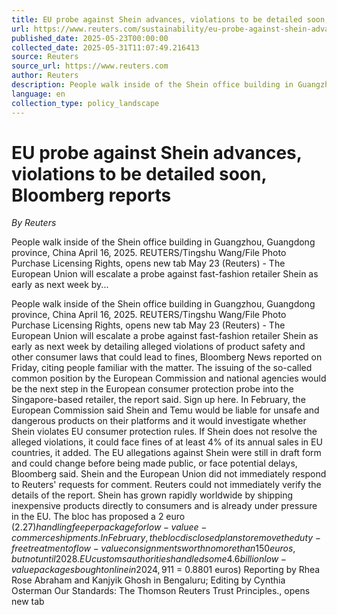 ```yaml
---
title: EU probe against Shein advances, violations to be detailed soon, Bloomberg reports
url: https://www.reuters.com/sustainability/eu-probe-against-shein-advances-violations-be-detailed-soon-bloomberg-reports-2025-05-23/
published_date: 2025-05-23T00:00:00
collected_date: 2025-05-31T11:07:49.216413
source: Reuters
source_url: https://www.reuters.com
author: Reuters
description: People walk inside of the Shein office building in Guangzhou, Guangdong province, China April 16, 2025. REUTERS/Tingshu Wang/File Photo Purchase Licensing Rights, opens new tab May 23 (Reuters) - The European Union will escalate a probe against fast-fashion retailer Shein as early as next week by...
language: en
collection_type: policy_landscape
---
```


# EU probe against Shein advances, violations to be detailed soon, Bloomberg reports

*By Reuters*

People walk inside of the Shein office building in Guangzhou, Guangdong province, China April 16, 2025. REUTERS/Tingshu Wang/File Photo Purchase Licensing Rights, opens new tab May 23 (Reuters) - The European Union will escalate a probe against fast-fashion retailer Shein as early as next week by...

People walk inside of the Shein office building in Guangzhou, Guangdong province, China April 16, 2025. REUTERS/Tingshu Wang/File Photo Purchase Licensing Rights, opens new tab May 23 (Reuters) - The European Union will escalate a probe against fast-fashion retailer Shein as early as next week by detailing alleged violations of product safety and other consumer laws that could lead to fines, Bloomberg News reported on Friday, citing people familiar with the matter. The issuing of the so-called common position by the European Commission and national agencies would be the next step in the European consumer protection probe into the Singapore-based retailer, the report said. Sign up here. In February, the European Commission said Shein and Temu would be liable for unsafe and dangerous products on their platforms and it would investigate whether Shein violates EU consumer protection rules. If Shein does not resolve the alleged violations, it could face fines of at least 4% of its annual sales in EU countries, it added. The EU allegations against Shein were still in draft form and could change before being made public, or face potential delays, Bloomberg said. Shein and the European Union did not immediately respond to Reuters' requests for comment. Reuters could not immediately verify the details of the report. Shein has grown rapidly worldwide by shipping inexpensive products directly to consumers and is already under pressure in the EU. The bloc has proposed a 2 euro ($2.27) handling fee per package for low-value e-commerce shipments. In February, the bloc disclosed plans to remove the duty-free treatment of low-value consignments worth no more than 150 euros, but not until 2028. EU customs authorities handled some 4.6 billion low-value packages bought online in 2024, 91% of them coming from China and a doubling from 2023. ($1 = 0.8801 euros) Reporting by Rhea Rose Abraham and Kanjyik Ghosh in Bengaluru; Editing by Cynthia Osterman Our Standards: The Thomson Reuters Trust Principles., opens new tab